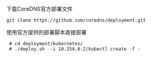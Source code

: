 下载CoreDNS官方部署文件

```
git clone https://github.com/coredns/deployment.git
```

使用官方提供的部署脚本直接部署

```
 # cd deployment/kubernetes/
 # ./deploy.sh  -i 10.254.0.2|kubectl create -f -
```

